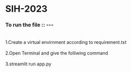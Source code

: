 # SIH-2023
### To run the file :: --- <br><br>
1.Create a virtual envirnment according to requirement.txt <br><br>
2.Open Terminal and give the folliwing command <br><br>
3.streamlit run app.py<br>
 
